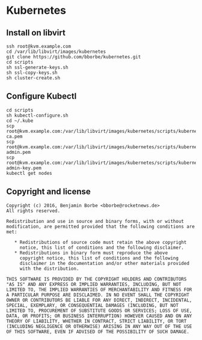 # Kubernetes

## Install on libvirt

```
ssh root@kvm.example.com
cd /var/lib/libvirt/images/kubernetes
git clone https://github.com/bborbe/kubernetes.git
cd scripts
sh ssl-generate-keys.sh
sh ssl-copy-keys.sh
sh cluster-create.sh
```

## Configure Kubectl

```
cd scripts
sh kubectl-configure.sh
cd ~/.kube
scp root@kvm.example.com:/var/lib/libvirt/images/kubernetes/scripts/kubernetes-ca.pem
scp root@kvm.example.com:/var/lib/libvirt/images/kubernetes/scripts/kubernetes-admin.pem
scp root@kvm.example.com:/var/lib/libvirt/images/kubernetes/scripts/kubernetes-admin-key.pem
kubectl get nodes
```


## Copyright and license

    Copyright (c) 2016, Benjamin Borbe <bborbe@rocketnews.de>
    All rights reserved.
    
    Redistribution and use in source and binary forms, with or without
    modification, are permitted provided that the following conditions are
    met:
    
       * Redistributions of source code must retain the above copyright
         notice, this list of conditions and the following disclaimer.
       * Redistributions in binary form must reproduce the above
         copyright notice, this list of conditions and the following
         disclaimer in the documentation and/or other materials provided
         with the distribution.

    THIS SOFTWARE IS PROVIDED BY THE COPYRIGHT HOLDERS AND CONTRIBUTORS
    "AS IS" AND ANY EXPRESS OR IMPLIED WARRANTIES, INCLUDING, BUT NOT
    LIMITED TO, THE IMPLIED WARRANTIES OF MERCHANTABILITY AND FITNESS FOR
    A PARTICULAR PURPOSE ARE DISCLAIMED. IN NO EVENT SHALL THE COPYRIGHT
    OWNER OR CONTRIBUTORS BE LIABLE FOR ANY DIRECT, INDIRECT, INCIDENTAL,
    SPECIAL, EXEMPLARY, OR CONSEQUENTIAL DAMAGES (INCLUDING, BUT NOT
    LIMITED TO, PROCUREMENT OF SUBSTITUTE GOODS OR SERVICES; LOSS OF USE,
    DATA, OR PROFITS; OR BUSINESS INTERRUPTION) HOWEVER CAUSED AND ON ANY
    THEORY OF LIABILITY, WHETHER IN CONTRACT, STRICT LIABILITY, OR TORT
    (INCLUDING NEGLIGENCE OR OTHERWISE) ARISING IN ANY WAY OUT OF THE USE
    OF THIS SOFTWARE, EVEN IF ADVISED OF THE POSSIBILITY OF SUCH DAMAGE.
